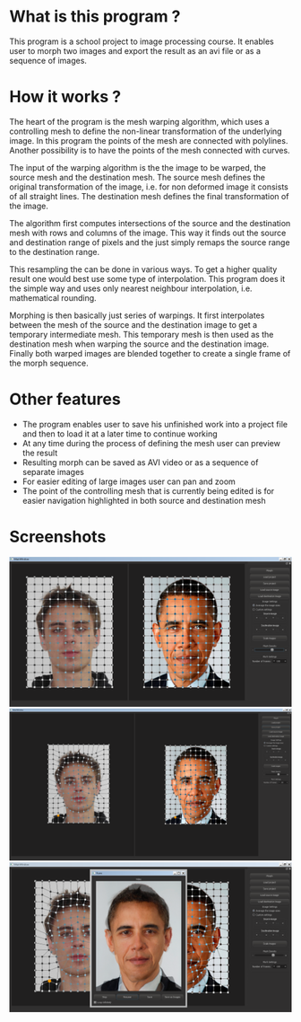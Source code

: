 # What is this program ?

This program is a school project to image processing course. It enables user
to morph two images and export the result as an avi file or as a sequence of images.

# How it works ?

The heart of the program is the mesh warping algorithm, which uses a controlling
mesh to define the non-linear transformation of the underlying image. In this
program the points of the mesh are connected with polylines. Another possibility
is to have the points of the mesh connected with curves.

The input of the warping algorithm is the the image to be warped, the source mesh
and the destination mesh. The source mesh defines the original transformation of
the image, i.e. for non deformed image it consists of all straight lines.
The destination mesh defines the final transformation of the image.

The algorithm first computes intersections of the source and the destination mesh
with rows and columns of the image. This way it finds out the source and destination
range of pixels and the just simply remaps the source range to the destination range.

This resampling the can be done in various ways. To get a higher quality result
one would best use some type of interpolation. This program does it the simple
way and uses only nearest neighbour interpolation, i.e. mathematical rounding. 

Morphing is then basically just series of warpings. It first interpolates
between the mesh of the source and the destination image to get a temporary
intermediate mesh. This temporary mesh is then used as the destination mesh
when warping the source and the destination image. Finally both warped images
are blended together to create a single frame of the morph sequence. 

# Other features

- The program enables user to save his unfinished work into a project file and
  then to load it at a later time to continue working  
- At any time during the process of defining the mesh user can preview the result
- Resulting morph can be saved as AVI video or as a sequence of separate images
- For easier editing of large images user can pan and zoom
- The point of the controlling mesh that is currently being edited is for easier
  navigation highlighted in both source and destination mesh
  
# Screenshots

![Starting to edit the mesh](doc/screen_starting.png)
![In the process of editing](doc/screen_in_progress.png)
![Previewing the finished work](doc/screen_finished.png)
